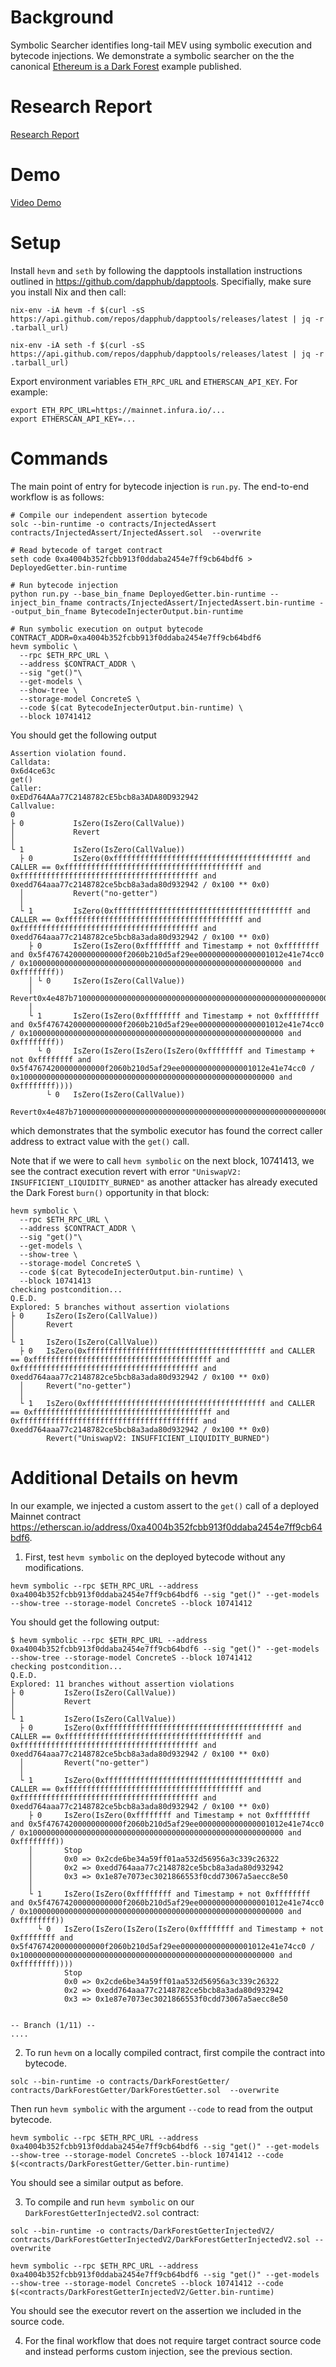 # Background
Symbolic Searcher identifies long-tail MEV using symbolic execution and bytecode injections. We demonstrate a symbolic searcher on the the canonical [Ethereum is a Dark Forest](https://www.paradigm.xyz/2020/08/ethereum-is-a-dark-forest) example published.

# Research Report
[Research Report](https://github.com/bzhang42/symbolic-searcher/blob/main/research_report.pdf)

# Demo
[Video Demo](https://youtu.be/h2S_Q4aqOzs)

# Setup
Install `hevm` and `seth` by following the dapptools installation instructions outlined in https://github.com/dapphub/dapptools. Specifially, make sure you install Nix and then call:
```
nix-env -iA hevm -f $(curl -sS https://api.github.com/repos/dapphub/dapptools/releases/latest | jq -r .tarball_url)

nix-env -iA seth -f $(curl -sS https://api.github.com/repos/dapphub/dapptools/releases/latest | jq -r .tarball_url)
```

Export environment variables `ETH_RPC_URL` and `ETHERSCAN_API_KEY`. For example:
```
export ETH_RPC_URL=https://mainnet.infura.io/...
export ETHERSCAN_API_KEY=...
```

# Commands
The main point of entry for bytecode injection is `run.py`. The end-to-end workflow is as follows:


```
# Compile our independent assertion bytecode
solc --bin-runtime -o contracts/InjectedAssert contracts/InjectedAssert/InjectedAssert.sol  --overwrite

# Read bytecode of target contract
seth code 0xa4004b352fcbb913f0ddaba2454e7ff9cb64bdf6 > DeployedGetter.bin-runtime

# Run bytecode injection
python run.py --base_bin_fname DeployedGetter.bin-runtime --inject_bin_fname contracts/InjectedAssert/InjectedAssert.bin-runtime --output_bin_fname BytecodeInjecterOutput.bin-runtime

# Run symbolic execution on output bytecode
CONTRACT_ADDR=0xa4004b352fcbb913f0ddaba2454e7ff9cb64bdf6
hevm symbolic \
  --rpc $ETH_RPC_URL \
  --address $CONTRACT_ADDR \
  --sig "get()"\
  --get-models \
  --show-tree \
  --storage-model ConcreteS \
  --code $(cat BytecodeInjecterOutput.bin-runtime) \
  --block 10741412
```

You should get the following output
```
Assertion violation found.
Calldata:
0x6d4ce63c
get()
Caller:
0xEDd764AAa77C2148782cE5bcb8a3ADA80D932942
Callvalue:
0
├ 0           IsZero(IsZero(CallValue))
│             Revert
│             
└ 1           IsZero(IsZero(CallValue))
  ├ 0         IsZero(0xffffffffffffffffffffffffffffffffffffffff and CALLER == 0xffffffffffffffffffffffffffffffffffffffff and 0xffffffffffffffffffffffffffffffffffffffff and 0xedd764aaa77c2148782ce5bcb8a3ada80d932942 / 0x100 ** 0x0)
  │           Revert("no-getter")
  │           
  └ 1         IsZero(0xffffffffffffffffffffffffffffffffffffffff and CALLER == 0xffffffffffffffffffffffffffffffffffffffff and 0xffffffffffffffffffffffffffffffffffffffff and 0xedd764aaa77c2148782ce5bcb8a3ada80d932942 / 0x100 ** 0x0)
    ├ 0       IsZero(IsZero(0xffffffff and Timestamp + not 0xffffffff and 0x5f47674200000000000f2060b210d5af29ee0000000000000001012e41e74cc0 / 0x100000000000000000000000000000000000000000000000000000000 and 0xffffffff))
    │ └ 0     IsZero(IsZero(CallValue))
    │         Revert0x4e487b710000000000000000000000000000000000000000000000000000000000000001
    │         
    └ 1       IsZero(IsZero(0xffffffff and Timestamp + not 0xffffffff and 0x5f47674200000000000f2060b210d5af29ee0000000000000001012e41e74cc0 / 0x100000000000000000000000000000000000000000000000000000000 and 0xffffffff))
      └ 0     IsZero(IsZero(IsZero(IsZero(0xffffffff and Timestamp + not 0xffffffff and 0x5f47674200000000000f2060b210d5af29ee0000000000000001012e41e74cc0 / 0x100000000000000000000000000000000000000000000000000000000 and 0xffffffff))))
        └ 0   IsZero(IsZero(CallValue))
              Revert0x4e487b710000000000000000000000000000000000000000000000000000000000000001
```
which demonstrates that the symbolic executor has found the correct caller address to extract value with the `get()` call.

Note that if we were to call `hevm symbolic` on the next block, 10741413, we see the contract execution revert with error `"UniswapV2: INSUFFICIENT_LIQUIDITY_BURNED"` as another attacker has already executed the Dark Forest `burn()` opportunity in that block:

```
hevm symbolic \
  --rpc $ETH_RPC_URL \
  --address $CONTRACT_ADDR \
  --sig "get()"\
  --get-models \
  --show-tree \
  --storage-model ConcreteS \
  --code $(cat BytecodeInjecterOutput.bin-runtime) \
  --block 10741413
checking postcondition...
Q.E.D.
Explored: 5 branches without assertion violations
├ 0     IsZero(IsZero(CallValue))
│       Revert
│       
└ 1     IsZero(IsZero(CallValue))
  ├ 0   IsZero(0xffffffffffffffffffffffffffffffffffffffff and CALLER == 0xffffffffffffffffffffffffffffffffffffffff and 0xffffffffffffffffffffffffffffffffffffffff and 0xedd764aaa77c2148782ce5bcb8a3ada80d932942 / 0x100 ** 0x0)
  │     Revert("no-getter")
  │     
  └ 1   IsZero(0xffffffffffffffffffffffffffffffffffffffff and CALLER == 0xffffffffffffffffffffffffffffffffffffffff and 0xffffffffffffffffffffffffffffffffffffffff and 0xedd764aaa77c2148782ce5bcb8a3ada80d932942 / 0x100 ** 0x0)
        Revert("UniswapV2: INSUFFICIENT_LIQUIDITY_BURNED")
```

# Additional Details on hevm
In our example, we injected a custom assert to the `get()` call of a deployed Mainnet contract https://etherscan.io/address/0xa4004b352fcbb913f0ddaba2454e7ff9cb64bdf6.

1. First, test `hevm symbolic` on the deployed bytecode without any modifications.
```
hevm symbolic --rpc $ETH_RPC_URL --address 0xa4004b352fcbb913f0ddaba2454e7ff9cb64bdf6 --sig "get()" --get-models --show-tree --storage-model ConcreteS --block 10741412
```
You should get the following output:
```
$ hevm symbolic --rpc $ETH_RPC_URL --address 0xa4004b352fcbb913f0ddaba2454e7ff9cb64bdf6 --sig "get()" --get-models --show-tree --storage-model ConcreteS --block 10741412
checking postcondition...
Q.E.D.
Explored: 11 branches without assertion violations
├ 0         IsZero(IsZero(CallValue))
│           Revert
│           
└ 1         IsZero(IsZero(CallValue))
  ├ 0       IsZero(0xffffffffffffffffffffffffffffffffffffffff and CALLER == 0xffffffffffffffffffffffffffffffffffffffff and 0xffffffffffffffffffffffffffffffffffffffff and 0xedd764aaa77c2148782ce5bcb8a3ada80d932942 / 0x100 ** 0x0)
  │         Revert("no-getter")
  │         
  └ 1       IsZero(0xffffffffffffffffffffffffffffffffffffffff and CALLER == 0xffffffffffffffffffffffffffffffffffffffff and 0xffffffffffffffffffffffffffffffffffffffff and 0xedd764aaa77c2148782ce5bcb8a3ada80d932942 / 0x100 ** 0x0)
    ├ 0     IsZero(IsZero(0xffffffff and Timestamp + not 0xffffffff and 0x5f47674200000000000f2060b210d5af29ee0000000000000001012e41e74cc0 / 0x100000000000000000000000000000000000000000000000000000000 and 0xffffffff))
    │       Stop
    │       0x0 => 0x2cde6be34a59ff01aa532d56956a3c339c26322
    │       0x2 => 0xedd764aaa77c2148782ce5bcb8a3ada80d932942
    │       0x3 => 0x1e87e7073ec3021866553f0cdd73067a5aecc8e50
    │       
    └ 1     IsZero(IsZero(0xffffffff and Timestamp + not 0xffffffff and 0x5f47674200000000000f2060b210d5af29ee0000000000000001012e41e74cc0 / 0x100000000000000000000000000000000000000000000000000000000 and 0xffffffff))
      └ 0   IsZero(IsZero(IsZero(IsZero(0xffffffff and Timestamp + not 0xffffffff and 0x5f47674200000000000f2060b210d5af29ee0000000000000001012e41e74cc0 / 0x100000000000000000000000000000000000000000000000000000000 and 0xffffffff))))
            Stop
            0x0 => 0x2cde6be34a59ff01aa532d56956a3c339c26322
            0x2 => 0xedd764aaa77c2148782ce5bcb8a3ada80d932942
            0x3 => 0x1e87e7073ec3021866553f0cdd73067a5aecc8e50
            

-- Branch (1/11) --
....
```
2. To run `hevm` on a locally compiled contract, first compile the contract into bytecode.
```
solc --bin-runtime -o contracts/DarkForestGetter/ contracts/DarkForestGetter/DarkForestGetter.sol  --overwrite
```
Then run `hevm symbolic` with the argument `--code` to read from the output bytecode.
```
hevm symbolic --rpc $ETH_RPC_URL --address 0xa4004b352fcbb913f0ddaba2454e7ff9cb64bdf6 --sig "get()" --get-models --show-tree --storage-model ConcreteS --block 10741412 --code $(<contracts/DarkForestGetter/Getter.bin-runtime)
```
You should see a similar output as before.

3. To compile and run `hevm symbolic` on our `DarkForestGetterInjectedV2.sol` contract:

```
solc --bin-runtime -o contracts/DarkForestGetterInjectedV2/ contracts/DarkForestGetterInjectedV2/DarkForestGetterInjectedV2.sol --overwrite

hevm symbolic --rpc $ETH_RPC_URL --address 0xa4004b352fcbb913f0ddaba2454e7ff9cb64bdf6 --sig "get()" --get-models --show-tree --storage-model ConcreteS --block 10741412 --code $(<contracts/DarkForestGetterInjectedV2/Getter.bin-runtime)
```
You should see the executor revert on the assertion we included in the source code.

4. For the final workflow that does not require target contract source code and instead performs custom injection, see the previous section.
